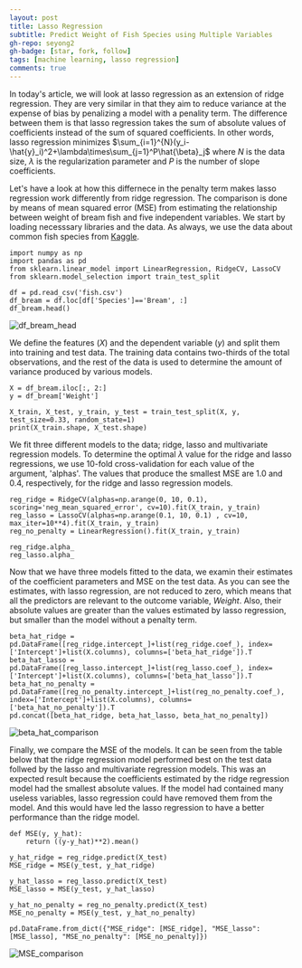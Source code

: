 ```yaml
---
layout: post
title: Lasso Regression 
subtitle: Predict Weight of Fish Species using Multiple Variables
gh-repo: seyong2
gh-badge: [star, fork, follow]
tags: [machine learning, lasso regression]
comments: true
---
```


In today's article, we will look at lasso regression as an extension of ridge regression. They are very similar in that they aim to reduce variance at the expense of bias by penalizing a model with a penality term. The difference between them is that lasso regression takes the sum of absolute values of coefficients instead of the sum of squared coefficients. In other words, lasso regression minimizes $\sum_{i=1}^{N}(y_i-\hat{y}_i)^2+\lambda\times\sum_{j=1}^P\hat{\beta}_j$ where $N$ is the data size, $\lambda$ is the regularization parameter and $P$ is the number of slope coefficients. 

Let's have a look at how this differnece in the penalty term makes lasso regression work differently from ridge regression. The comparison is done by means of mean squared error (MSE) from estimating the relationship between weight of bream fish and five independent variables. We start by loading necesssary libraries and the data. As always, we use the data about common fish species from [Kaggle](https://www.kaggle.com/datasets/aungpyaeap/fish-market?resource=download). 

```
import numpy as np
import pandas as pd
from sklearn.linear_model import LinearRegression, RidgeCV, LassoCV
from sklearn.model_selection import train_test_split

df = pd.read_csv('fish.csv')
df_bream = df.loc[df['Species']=='Bream', :]
df_bream.head()
```

![df_bream_head](https://github.com/seyong2/seyong2.github.io/blob/master/assets/img/figures_multivariate_regression/df_bream_head.png?raw=true)

We define the features ($X$) and the dependent variable ($y$) and split them into training and test data. The training data contains two-thirds of the total observations, and the rest of the data is used to determine the amount of variance produced by various models.

```
X = df_bream.iloc[:, 2:]
y = df_bream['Weight']

X_train, X_test, y_train, y_test = train_test_split(X, y, test_size=0.33, random_state=1)
print(X_train.shape, X_test.shape)
```

We fit three different models to the data; ridge, lasso and multivariate regression models. To determine the optimal $\lambda$ value for the ridge and lasso regressions, we use 10-fold cross-validation for each value of the argument, 'alphas'. The values that produce the smallest MSE are 1.0 and 0.4, respectively, for the ridge and lasso regression models.

```
reg_ridge = RidgeCV(alphas=np.arange(0, 10, 0.1), scoring='neg_mean_squared_error', cv=10).fit(X_train, y_train)
reg_lasso = LassoCV(alphas=np.arange(0.1, 10, 0.1) , cv=10, max_iter=10**4).fit(X_train, y_train)
reg_no_penalty = LinearRegression().fit(X_train, y_train)

reg_ridge.alpha_
reg_lasso.alpha_
```

Now that we have three models fitted to the data, we examin their estimates of the coefficient parameters and MSE on the test data. As you can see the estimates, with lasso regression, are not reduced to zero, which means that all the predictors are relevant to the outcome variable, $Weight$. Also, their absolute values are greater than the values estimated by lasso regression, but smaller than the model without a penalty term. 

```
beta_hat_ridge = pd.DataFrame([reg_ridge.intercept_]+list(reg_ridge.coef_), index=['Intercept']+list(X.columns), columns=['beta_hat_ridge']).T
beta_hat_lasso = pd.DataFrame([reg_lasso.intercept_]+list(reg_lasso.coef_), index=['Intercept']+list(X.columns), columns=['beta_hat_lasso']).T
beta_hat_no_penalty = pd.DataFrame([reg_no_penalty.intercept_]+list(reg_no_penalty.coef_), index=['Intercept']+list(X.columns), columns=['beta_hat_no_penalty']).T
pd.concat([beta_hat_ridge, beta_hat_lasso, beta_hat_no_penalty])
```
![beta_hat_comparison](https://github.com/seyong2/seyong2.github.io/blob/master/assets/img/figures_lasso_regression/beta_hat_comparison.png?raw=true)

Finally, we compare the MSE of the models. It can be seen from the table below that the ridge regression model performed best on the test data follwed by the lasso and multivariate regression models. This was an expected result because the coefficients estimated by the ridge regression model had the smallest absolute values. If the model had contained many useless variables, lasso regression could have removed them from the model. And this would have led the lasso regression to have a better performance than the ridge model.

```
def MSE(y, y_hat):
    return ((y-y_hat)**2).mean()

y_hat_ridge = reg_ridge.predict(X_test)
MSE_ridge = MSE(y_test, y_hat_ridge)

y_hat_lasso = reg_lasso.predict(X_test)
MSE_lasso = MSE(y_test, y_hat_lasso)

y_hat_no_penalty = reg_no_penalty.predict(X_test)
MSE_no_penalty = MSE(y_test, y_hat_no_penalty)

pd.DataFrame.from_dict({"MSE_ridge": [MSE_ridge], "MSE_lasso": [MSE_lasso], "MSE_no_penalty": [MSE_no_penalty]})
```
![MSE_comparison](https://github.com/seyong2/seyong2.github.io/blob/master/assets/img/figures_lasso_regression/mse_comparison.png?raw=true)
